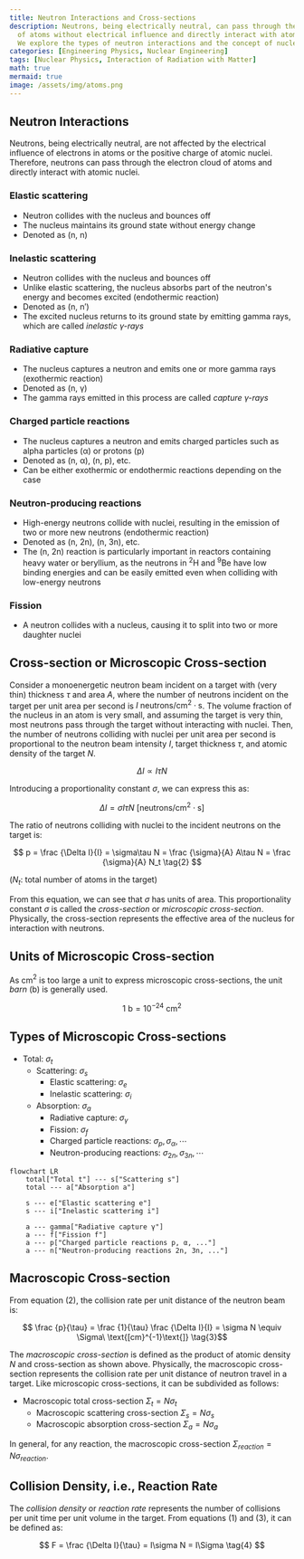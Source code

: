 ```yaml
---
title: Neutron Interactions and Cross-sections
description: Neutrons, being electrically neutral, can pass through the electron cloud
  of atoms without electrical influence and directly interact with atomic nuclei.
  We explore the types of neutron interactions and the concept of nuclear cross-sections.
categories: [Engineering Physics, Nuclear Engineering]
tags: [Nuclear Physics, Interaction of Radiation with Matter]
math: true
mermaid: true
image: /assets/img/atoms.png
---
```

## Neutron Interactions
Neutrons, being electrically neutral, are not affected by the electrical influence of electrons in atoms or the positive charge of atomic nuclei. Therefore, neutrons can pass through the electron cloud of atoms and directly interact with atomic nuclei.

### Elastic scattering
- Neutron collides with the nucleus and bounces off
- The nucleus maintains its ground state without energy change
- Denoted as (n, n)

### Inelastic scattering
- Neutron collides with the nucleus and bounces off
- Unlike elastic scattering, the nucleus absorbs part of the neutron's energy and becomes excited (endothermic reaction)
- Denoted as (n, n′)
- The excited nucleus returns to its ground state by emitting gamma rays, which are called *inelastic γ-rays*

### Radiative capture
- The nucleus captures a neutron and emits one or more gamma rays (exothermic reaction)
- Denoted as (n, γ)
- The gamma rays emitted in this process are called *capture γ-rays*

### Charged particle reactions
- The nucleus captures a neutron and emits charged particles such as alpha particles (α) or protons (p)
- Denoted as (n, α), (n, p), etc.
- Can be either exothermic or endothermic reactions depending on the case

### Neutron-producing reactions
- High-energy neutrons collide with nuclei, resulting in the emission of two or more new neutrons (endothermic reaction)
- Denoted as (n, 2n), (n, 3n), etc.
- The (n, 2n) reaction is particularly important in reactors containing heavy water or beryllium, as the neutrons in $^2\text{H}$ and $^9\text{Be}$ have low binding energies and can be easily emitted even when colliding with low-energy neutrons

### Fission
- A neutron collides with a nucleus, causing it to split into two or more daughter nuclei

## Cross-section or Microscopic Cross-section
Consider a monoenergetic neutron beam incident on a target with (very thin) thickness $\tau$ and area $A$, where the number of neutrons incident on the target per unit area per second is $I\ \text{neutrons/cm}^2\cdot \text{s}$. The volume fraction of the nucleus in an atom is very small, and assuming the target is very thin, most neutrons pass through the target without interacting with nuclei. Then, the number of neutrons colliding with nuclei per unit area per second is proportional to the neutron beam intensity $I$, target thickness $\tau$, and atomic density of the target $N$.

$$ \Delta I \propto I\tau N $$

Introducing a proportionality constant $\sigma$, we can express this as:

$$ \Delta I = \sigma I\tau N\ \text{[neutrons/cm}^2\cdot\text{s]} \tag{1} $$

The ratio of neutrons colliding with nuclei to the incident neutrons on the target is:

$$ p = \frac {\Delta I}{I} = \sigma\tau N = \frac {\sigma}{A} A\tau N = \frac {\sigma}{A} N_t \tag{2} $$

($N_t$: total number of atoms in the target)

From this equation, we can see that $\sigma$ has units of area. This proportionality constant $\sigma$ is called the *cross-section* or *microscopic cross-section*. Physically, the cross-section represents the effective area of the nucleus for interaction with neutrons.

## Units of Microscopic Cross-section
As cm$^2$ is too large a unit to express microscopic cross-sections, the unit *barn* (b) is generally used.

$$ 1\ \text{b} = 10^{-24}\ \text{cm}^2 $$

## Types of Microscopic Cross-sections
- Total: $\sigma_t$
  - Scattering: $\sigma_s$
    - Elastic scattering: $\sigma_e$
    - Inelastic scattering: $\sigma_i$
  - Absorption: $\sigma_a$
    - Radiative capture: $\sigma_\gamma$
    - Fission: $\sigma_f$
    - Charged particle reactions: $\sigma_p, \sigma_\alpha, \cdots$
    - Neutron-producing reactions: $\sigma_{2n}, \sigma_{3n}, \cdots$

```mermaid
flowchart LR
	total["Total t"] --- s["Scattering s"]
	total --- a["Absorption a"]

	s --- e["Elastic scattering e"]
	s --- i["Inelastic scattering i"]

	a --- gamma["Radiative capture γ"]
	a --- f["Fission f"]
	a --- p["Charged particle reactions p, α, ..."]
	a --- n["Neutron-producing reactions 2n, 3n, ..."]
```

## Macroscopic Cross-section
From equation (2), the collision rate per unit distance of the neutron beam is:

$$ \frac {p}{\tau} = \frac {1}{\tau} \frac {\Delta I}{I} = \sigma N \equiv \Sigma\ \text{[cm}^{-1}\text{]} \tag{3}$$

The *macroscopic cross-section* is defined as the product of atomic density $N$ and cross-section as shown above. Physically, the macroscopic cross-section represents the collision rate per unit distance of neutron travel in a target. Like microscopic cross-sections, it can be subdivided as follows:

- Macroscopic total cross-section $\Sigma_t=N\sigma_t$
  - Macroscopic scattering cross-section $\Sigma_s=N\sigma_s$
  - Macroscopic absorption cross-section $\Sigma_a=N\sigma_a$

In general, for any reaction, the macroscopic cross-section $\Sigma_{reaction}=N\sigma_{reaction}$.

## Collision Density, i.e., Reaction Rate
The *collision density* or *reaction rate* represents the number of collisions per unit time per unit volume in the target. From equations (1) and (3), it can be defined as:

$$ F = \frac {\Delta I}{\tau} = I\sigma N = I\Sigma \tag{4} $$

